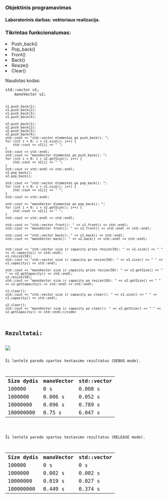 <h3>Objektinis programavimas</h3>
<h4>Laboratorinis darbas: vektoriaus realizacija.</h4>

<h3>Tikrintas funkcionalumas:</h3>
<li>Push_back()</li>
<li>Pop_back()</li>
<li>Front()</li>
<li>Back()</li>
<li>Resize()</li>
<li>Clear()</li>
<p></p>
<p>Naudotas kodas:</p>
<code>std::vector<int> v1;
	manoVector<int> v2;

	v1.push_back(1);
	v1.push_back(2);
	v1.push_back(3);
	v1.push_back(4);

	v2.push_back(1);
	v2.push_back(2);
	v2.push_back(3);
	v2.push_back(4);
	std::cout << "std::vector elementai po push_back(): ";
	for (int i = 0; i < v1.size(); i++) {
		std::cout << v1[i] << " ";
	}
	std::cout << std::endl;
	std::cout << "manoVector elementai po push_back(): ";
	for (int i = 0; i < v2.getSize(); i++) {
		std::cout << v2[i] << " ";
	}
	std::cout << std::endl << std::endl;
	v1.pop_back();
	v2.pop_back();

	std::cout << "std::vector elementai po pop_back(): ";
	for (int i = 0; i < v1.size(); i++) {
		std::cout << v1[i] << " ";
	}
	std::cout << std::endl;

	std::cout << "manoVector elementai po pop_back(): ";
	for (int i = 0; i < v2.getSize(); i++) {
		std::cout << v2[i] << " ";
	}
	std::cout << std::endl << std::endl;

	std::cout << "std::vector front(): " << v1.front() << std::endl;
	std::cout << "manoVector front(): " << v2.front() << std::endl << std::endl;

	std::cout << "std::vector back(): " << v1.back() << std::endl;
	std::cout << "manoVector back(): " << v2.back() << std::endl << std::endl;


	std::cout << "std::vector size ir capacity pries resize(50): " << v1.size() << " " << v1.capacity() << std::endl;
	v1.resize(50);
	std::cout << "std::vector size ir capacity po resize(50): " << v1.size() << " " << v1.capacity() << std::endl;

	std::cout << "manoVector size ir capacity pries resize(50): " << v2.getSize() << " " << v2.getCapacity() << std::endl;
	v2.resize(50);
	std::cout << "manoVector size ir capacity po resize(50): " << v2.getSize() << " " << v2.getCapacity() << std::endl << std::endl;

	v1.clear();
	std::cout << "std::vector size ir capacity po clear(): " << v1.size() << " " << v1.capacity() << std::endl;

	v2.clear();
	std::cout << "manoVector size ir capacity po clear(): " << v2.getSize() << " " << v2.getCapacity() << std::endl;</code>
  
<h2>Rezultatai:</h2>
<img src="https://user-images.githubusercontent.com/116721418/236911697-93bba52f-7a14-4fef-8f94-d0321300eebc.png">

<p>Ši lentelė parodo spartos testavimo rezultatus (DEBUG mode).</p>
<table>
  <tr>
    <th>Size dydis</th>
    <th>manoVector</th>
    <th>std::vector</th>
  </tr>
  <tr>
    <td>100000</td>
    <td>0 s</td>
    <td>0.008 s</td>
  </tr>
  <tr>
    <td>1000000</td>
    <td>0.006 s</td>
    <td>0.052 s</td>
  </tr>
  <tr>
    <td>10000000</td>
    <td>0.096 s</td>
    <td>0.789 s</td>
  </tr>
  <tr>
    <td>100000000</td>
    <td>0.75 s</td>
    <td>6.047 s</td>
  </tr>
</table>

<p>Ši lentelė parodo spartos testavimo rezultatus (RELEASE mode).</p>
<table>
  <tr>
    <th>Size dydis</th>
    <th>manoVector</th>
    <th>std::vector</th>
  </tr>
  <tr>
    <td>100000</td>
    <td>0 s</td>
    <td>0 s</td>
  </tr>
  <tr>
    <td>1000000</td>
    <td>0.002 s</td>
    <td>0.002 s</td>
  </tr>
  <tr>
    <td>10000000</td>
    <td>0.019 s</td>
    <td>0.027 s</td>
  </tr>
  <tr>
    <td>100000000</td>
    <td>0.449 s</td>
    <td>0.374 s</td>
  </tr>
</table>
